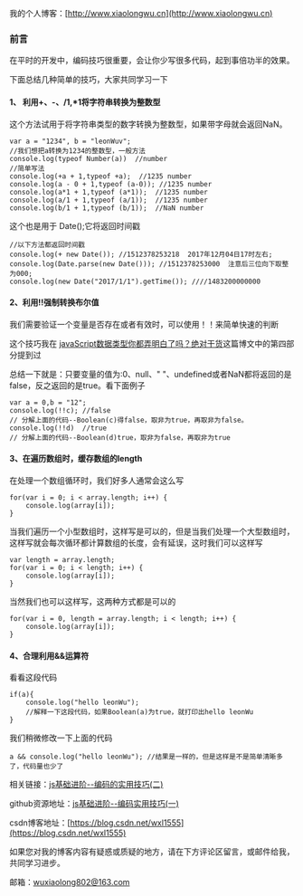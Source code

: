 我的个人博客：[http://www.xiaolongwu.cn](http://www.xiaolongwu.cn)
### 前言
在平时的开发中，编码技巧很重要，会让你少写很多代码，起到事倍功半的效果。

下面总结几种简单的技巧，大家共同学习一下

#### 1、 利用+、-、/1,*1将字符串转换为整数型
这个方法试用于将字符串类型的数字转换为整数型，如果带字母就会返回NaN。

```
var a = "1234", b = "leonWuv";
//我们想把a转换为1234的整数型，一般方法
console.log(typeof Number(a))  //number
//简单写法
console.log(+a + 1,typeof +a);  //1235 number
console.log(a - 0 + 1,typeof (a-0)); //1235 number
console.log(a*1 + 1,typeof (a*1));  //1235 number
console.log(a/1 + 1,typeof (a/1));  //1235 number
console.log(b/1 + 1,typeof (b/1));  //NaN number
```
这个也是用于 Date();它将返回时间戳

```
//以下方法都返回时间戳
console.log(+ new Date()); //1512378253218  2017年12月04日17时左右;
console.log(Date.parse(new Date())); //1512378253000  注意后三位向下取整为000;
console.log(new Date("2017/1/1").getTime()); ////1483200000000
```

#### 2、利用!!强制转换布尔值
我们需要验证一个变量是否存在或者有效时，可以使用！！来简单快速的判断

这个技巧我在 [javaScript数据类型你都弄明白了吗？绝对干货](http://blog.csdn.net/wxl1555/article/details/78595729)这篇博文中的第四部分提到过

总结一下就是：只要变量的值为:0、null、" "、undefined或者NaN都将返回的是false，反之返回的是true。看下面例子


```
var a = 0,b = "12";
console.log(!!c); //false
// 分解上面的代码--Boolean(c)得false，取非为true，再取非为false。
console.log(!!d)  //true
// 分解上面的代码--Boolean(d)true，取非为false，再取非为true
```
#### 3、在遍历数组时，缓存数组的length

在处理一个数组循环时，我们好多人通常会这么写
```
for(var i = 0; i < array.length; i++) {
    console.log(array[i]);
}
```
当我们遍历一个小型数组时，这样写是可以的，但是当我们处理一个大型数组时，这样写就会每次循环都计算数组的长度，会有延误，这时我们可以这样写

```
var length = array.length;
for(var i = 0; i < length; i++) {
    console.log(array[i]);
}
```
当然我们也可以这样写，这两种方式都是可以的
```
for(var i = 0, length = array.length; i < length; i++) {
    console.log(array[i]);
}
```

#### 4、合理利用&&运算符
看看这段代码

```
if(a){
	console.log("hello leonWu");
	//解释一下这段代码，如果Boolean(a)为true，就打印出hello leonWu
}
```
我们稍微修改一下上面的代码

```
a && console.log("hello leonWu"); //结果是一样的，但是这样是不是简单清晰多了，代码量也少了
```

相关链接：[js基础进阶--编码的实用技巧(二)](https://github.com/LeonWuV/FE-blog-repository/blob/master/js%E5%9F%BA%E7%A1%80%E8%BF%9B%E9%98%B6/js%E5%9F%BA%E7%A1%80%E8%BF%9B%E9%98%B6--%E7%BC%96%E7%A0%81%E5%AE%9E%E7%94%A8%E6%8A%80%E5%B7%A7(%E4%BA%8C).md)


github资源地址：[js基础进阶--编码实用技巧(一)](https://github.com/LeonWuV/FE-blog-repository/blob/master/js%E5%9F%BA%E7%A1%80%E8%BF%9B%E9%98%B6/js%E5%9F%BA%E7%A1%80%E8%BF%9B%E9%98%B6--%E7%BC%96%E7%A0%81%E5%AE%9E%E7%94%A8%E6%8A%80%E5%B7%A7(%E4%B8%80).md)


csdn博客地址：[https://blog.csdn.net/wxl1555](https://blog.csdn.net/wxl1555)

如果您对我的博客内容有疑惑或质疑的地方，请在下方评论区留言，或邮件给我，共同学习进步。

邮箱：wuxiaolong802@163.com